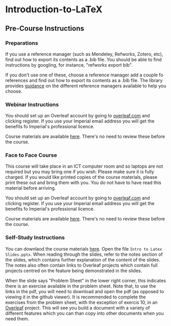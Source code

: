 # Introduction-to-LaTeX

## Pre-Course Instructions

### Preparations

If you use a reference manager (such as Mendeley, Refworks, Zotero, etc), find out how to export its contents as a .bib file. You should be able to find instructions by googling, for instance, "refworks export bib".

If you don't use one of these, choose a reference manager add a couple fo references and find out how to export its contents as a .bib file. The library provides [guidance](https://www.imperial.ac.uk/media/imperial-college/administration-and-support-services/library/public/Reference-management-software-comparison--2019.pdf) on the different reference managers available to help you choose.

### Webinar Instructions

You should set up an Overleaf account by going to [overleaf.com](overleaf.com) and clicking register. If you use your Imperial email address you will get the benefits fo Imperial's professional licence.

Course materials are available [here](https://github.com/coolernato/Introduction-to-LaTeX/archive/refs/heads/master.zip). There's no need to review these before the course.

### Face to Face Course

This course will take place in an ICT computer room and so laptops are not required but you may bring one if you wish. Please make sure it is fully charged. If you would like printed copies of the course materials, please print these out and bring them with you. You do not have to have read this material before arriving.

You should set up an Overleaf account by going to [overleaf.com](overleaf.com) and clicking register. If you use your Imperial email address you will get the benefits fo Imperial's professional licence.

Course materials are available [here](https://github.com/coolernato/Introduction-to-LaTeX/archive/refs/heads/master.zip). There's no need to review these before the course.

### Self-Study Instructions

You can downlaod the course materials [here](https://github.com/coolernato/Introduction-to-LaTeX/archive/refs/heads/master.zip). Open the file ```Intro to Latex Slides.pptx```. When reading through the slides, refer to the notes section of the slides, which contains further explanation of the content of the slides. The notes also often contain links to Overleaf projects which contain full projects centred on the feature being demonstrated in the slides.

When the slide says "Problem Sheet" in the lower right corner, this indicates there is an exercise available in the problem sheet. Note that, to use the links in the pdf, you will need to download and open the pdf (as opposed to viewing it in the github viewer). It is recommended to complete the exercises from the problem sheet, with the exception of exercis 10, in an [Overleaf](overleaf.com) project. This will see you build a document with a variety of different features which you can than copy into other documents when you need them.
